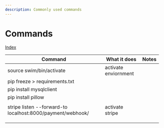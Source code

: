 ```yaml
---
description: Commonly used commands
---
```


# Commands

[Index](../index.md)

| Command                                                    | What it does         | Notes |
| ---------------------------------------------------------- | -------------------- | ----- |
| source swim/bin/activate                                   | activate enviornment |       |
| pip freeze > requirements.txt                              |                      |       |
| pip install mysqlclient                                    |                      |       |
| pip install pillow                                         |                      |       |
|                                                            |                      |       |
| stripe listen --forward-to localhost:8000/payment/webhook/ | activate stripe      |       |
|                                                            |                      |       |
|                                                            |                      |       |
|                                                            |                      |       |
